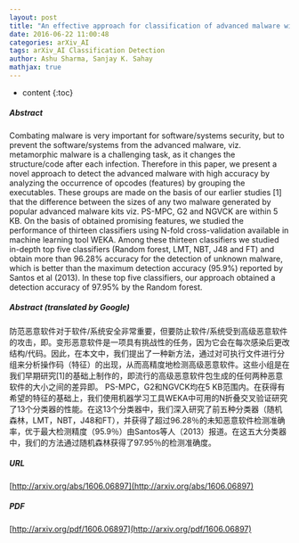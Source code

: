 ```yaml
---
layout: post
title: "An effective approach for classification of advanced malware with high accuracy"
date: 2016-06-22 11:00:48
categories: arXiv_AI
tags: arXiv_AI Classification Detection
author: Ashu Sharma, Sanjay K. Sahay
mathjax: true
---
```


* content
{:toc}

##### Abstract
Combating malware is very important for software/systems security, but to prevent the software/systems from the advanced malware, viz. metamorphic malware is a challenging task, as it changes the structure/code after each infection. Therefore in this paper, we present a novel approach to detect the advanced malware with high accuracy by analyzing the occurrence of opcodes (features) by grouping the executables. These groups are made on the basis of our earlier studies [1] that the difference between the sizes of any two malware generated by popular advanced malware kits viz. PS-MPC, G2 and NGVCK are within 5 KB. On the basis of obtained promising features, we studied the performance of thirteen classifiers using N-fold cross-validation available in machine learning tool WEKA. Among these thirteen classifiers we studied in-depth top five classifiers (Random forest, LMT, NBT, J48 and FT) and obtain more than 96.28% accuracy for the detection of unknown malware, which is better than the maximum detection accuracy (95.9%) reported by Santos et al (2013). In these top five classifiers, our approach obtained a detection accuracy of 97.95% by the Random forest.

##### Abstract (translated by Google)
防范恶意软件对于软件/系统安全非常重要，但要防止软件/系统受到高级恶意软件的攻击，即。变形恶意软件是一项具有挑战性的任务，因为它会在每次感染后更改结构/代码。因此，在本文中，我们提出了一种新方法，通过对可执行文件进行分组来分析操作码（特征）的出现，从而高精度地检测高级恶意软件。这些小组是在我们早期研究[1]的基础上制作的，即流行的高级恶意软件包生成的任何两种恶意软件的大小之间的差异即。 PS-MPC，G2和NGVCK均在5 KB范围内。在获得有希望的特征的基础上，我们使用机器学习工具WEKA中可用的N折叠交叉验证研究了13个分类器的性能。在这13个分类器中，我们深入研究了前五种分类器（随机森林，LMT，NBT，J48和FT），并获得了超过96.28％的未知恶意软件检测准确率，优于最大检测精度（95.9％）由Santos等人（2013）报道。在这五大分类器中，我们的方法通过随机森林获得了97.95％的检测准确度。

##### URL
[http://arxiv.org/abs/1606.06897](http://arxiv.org/abs/1606.06897)

##### PDF
[http://arxiv.org/pdf/1606.06897](http://arxiv.org/pdf/1606.06897)

